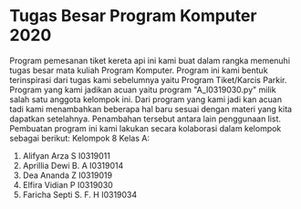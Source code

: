 # Tugas Besar Program Komputer 2020
  Program pemesanan tiket kereta api ini kami buat dalam rangka memenuhi tugas besar mata kuliah Program Komputer. Program ini kami bentuk terinspirasi dari tugas kami sebelumnya yaitu Program Tiket/Karcis Parkir. Program yang kami jadikan acuan yaitu program "A_I0319030.py" milik salah satu anggota kelompok ini.
  Dari program yang kami jadi kan acuan tadi kami menambahkan beberapa hal baru sesuai dengan materi yang kita dapatkan setelahnya. Penambahan tersebut antara lain penggunaan list.
  Pembuatan program ini kami lakukan secara kolaborasi dalam kelompok sebagai berikut:
  Kelompok 8 Kelas A:
  1. Alifyan Arza S         I0319011
  2. Aprillia Dewi B. A     I0319014
  3. Dea Ananda Z           I0319019
  4. Elfira Vidian P        I0319030
  5. Faricha Septi S. F. H  I0319034
